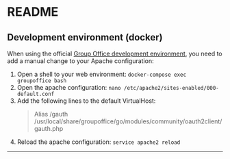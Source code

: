 # README

## Development environment (docker)

When using the official [Group Office development environment](https://github.com/Intermesh/docker-groupoffice-development), you need to add a manual change to your Apache
configuration:

1. Open a shell to your web environment: `docker-compose exec groupoffice bash` 
2. Open the apache configuration: `nano /etc/apache2/sites-enabled/000-default.conf`
3. Add the following lines to the default VirtualHost:
    > Alias /gauth /usr/local/share/groupoffice/go/modules/community/oauth2client/gauth.php
4. Reload the apache configuration: `service apache2 reload`

---